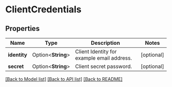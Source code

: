 # ClientCredentials

## Properties

Name | Type | Description | Notes
------------ | ------------- | ------------- | -------------
**identity** | Option<**String**> | Client Identity for example email address. | [optional]
**secret** | Option<**String**> | Client secret password. | [optional]

[[Back to Model list]](../README.md#documentation-for-models) [[Back to API list]](../README.md#documentation-for-api-endpoints) [[Back to README]](../README.md)


